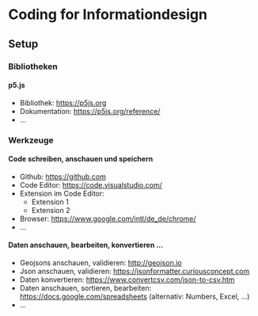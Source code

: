 # Coding for Informationdesign
## Setup

### Bibliotheken
#### p5.js
* Bibliothek: https://p5js.org
* Dokumentation: https://p5js.org/reference/ 
* …

### Werkzeuge
#### Code schreiben, anschauen und speichern
* Github: https://github.com
* Code Editor: https://code.visualstudio.com/
* Extension im Code Editor: 
  * Extension 1
  * Extension 2
* Browser: https://www.google.com/intl/de_de/chrome/
* …

#### Daten anschauen, bearbeiten, konvertieren …
* Geojsons anschauen, validieren: http://geojson.io
* Json anschauen, validieren: https://jsonformatter.curiousconcept.com
* Daten konvertieren: https://www.convertcsv.com/json-to-csv.htm
* Daten anschauen, sortieren, bearbeiten: https://docs.google.com/spreadsheets (alternativ: Numbers, Excel, …)
* …

### 
